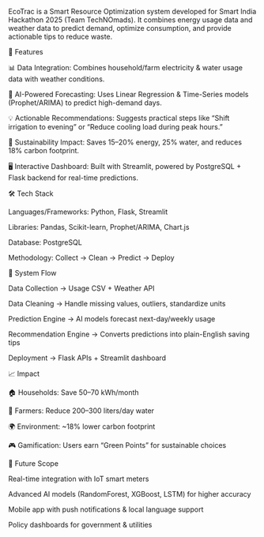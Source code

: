 EcoTrac is a Smart Resource Optimization system developed for Smart India Hackathon 2025 (Team TechNOmads).
It combines energy usage data and weather data to predict demand, optimize consumption, and provide actionable tips to reduce waste.

🚀 Features

📊 Data Integration: Combines household/farm electricity & water usage data with weather conditions.

🔮 AI-Powered Forecasting: Uses Linear Regression & Time-Series models (Prophet/ARIMA) to predict high-demand days.

💡 Actionable Recommendations: Suggests practical steps like “Shift irrigation to evening” or “Reduce cooling load during peak hours.”

🌱 Sustainability Impact: Saves 15–20% energy, 25% water, and reduces 18% carbon footprint.

🖥 Interactive Dashboard: Built with Streamlit, powered by PostgreSQL + Flask backend for real-time predictions.

🛠️ Tech Stack

Languages/Frameworks: Python, Flask, Streamlit

Libraries: Pandas, Scikit-learn, Prophet/ARIMA, Chart.js

Database: PostgreSQL

Methodology: Collect → Clean → Predict → Deploy

🔧 System Flow

Data Collection → Usage CSV + Weather API

Data Cleaning → Handle missing values, outliers, standardize units

Prediction Engine → AI models forecast next-day/weekly usage

Recommendation Engine → Converts predictions into plain-English saving tips

Deployment → Flask APIs + Streamlit dashboard

📈 Impact

🏠 Households: Save 50–70 kWh/month

🚜 Farmers: Reduce 200–300 liters/day water

🌍 Environment: ~18% lower carbon footprint

🎮 Gamification: Users earn “Green Points” for sustainable choices

🔮 Future Scope

Real-time integration with IoT smart meters

Advanced AI models (RandomForest, XGBoost, LSTM) for higher accuracy

Mobile app with push notifications & local language support

Policy dashboards for government & utilities
